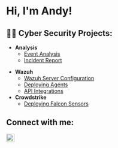 <h1>Hi, I'm Andy! 
<h2>👨‍💻 Cyber Security Projects:</h2>

- <b>Analysis</b>
  - [Event Analysis](Link) 
  - [Incident Report](https://github.com/Andyvillanueva9/Incident-Report/blob/4e4e68eec2e5543a6492480a09776b938aef2cb5/README.md)
<!--  - [Malware Analysis](Link) -->
 <!-- - [Phishing Email Analysis](Link) -->
- <b>Wazuh</b>
  - [Wazuh Server Configuration](Link)
  - [Deploying Agents](Link)
  - [API Integrations](Link)
- <b>Crowdstrike</b>
  - [Deploying Falcon Sensors](Link) 




<h2> Connect with me:</h2>

[<img align="left" alt="JoshMadakor | LinkedIn" width="22px" src="https://cdn.jsdelivr.net/npm/simple-icons@v3/icons/linkedin.svg" />][linkedin]


[linkedin]: https://linkedin.com/in/andy-villanueva-0218a1256

<!--
**joshmadakor1/joshmadakor1** is a ✨ _special_ ✨ repository because its `README.md` (this file) appears on your GitHub profile.

Here are some ideas to get you started:

- 🔭 I’m currently working on ...
- 🌱 I’m currently learning ...
- 👯 I’m looking to collaborate on ...
- 🤔 I’m looking for help with ...
- 💬 Ask me about ...
- 📫 How to reach me: ...
- 😄 Pronouns: ...
- ⚡ Fun fact: ...
-->
